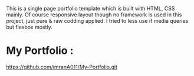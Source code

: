 This is a single page portfolio template which is built with HTML, CSS mainly. Of course responsive layout though no framework is used in this project, just pure & raw codding applied. I tried to less use if media queries but flexbox mostly. 

# My Portfolio :
https://github.com/imranA011/My-Portfolio.git
